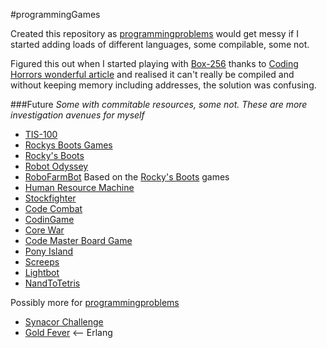 #programmingGames

Created this repository as [programmingproblems](https://github.com/rossdrew/programmingproblems) would get messy if I started adding loads of different languages, some compilable, some not.

Figured this out when I started playing with [Box-256](http://box-256.com/) thanks to [Coding Horrors wonderful article](http://blog.codinghorror.com/heres-the-programming-game-you-never-asked-for/) and realised it can't really be compiled and without keeping memory including addresses, the solution was confusing.

###Future
_Some with commitable resources, some not.  These are more investigation avenues for myself_


* [TIS-100](http://www.zachtronics.com/tis-100/)
* [Rockys Boots Games](http://www.slate.com/articles/technology/bitwise/2014/01/robot_odyssey_the_hardest_computer_game_of_all_time.html)
 * [Rocky's Boots](https://en.wikipedia.org/wiki/Rocky's_Boots)
 * [Robot Odyssey](https://en.wikipedia.org/wiki/Robot_Odyssey)
 * [RoboFarmBot](http://www.worfc.com/) Based on the  [Rocky's Boots](https://en.wikipedia.org/wiki/Rocky's_Boots) games
* [Human Resource Machine](http://tomorrowcorporation.com/humanresourcemachine)
* [Stockfighter](https://www.stockfighter.io/)
* [Code Combat](http://codecombat.com/)
* [CodinGame](https://www.codingame.com/)
* [Core War](https://en.wikipedia.org/wiki/Core_War)
* [Code Master Board Game](http://www.thinkfun.com/products/code-master/)
* [Pony Island](https://en.wikipedia.org/wiki/Pony_Island)
* [Screeps](https://screeps.com/)
* [Lightbot](https://lightbot.com/)
* [NandToTetris](http://www.nand2tetris.org/)

Possibly more for [programmingproblems](https://github.com/rossdrew/programmingproblems)
* [Synacor Challenge](https://challenge.synacor.com/)
* [Gold Fever](https://github.com/inaka/gold_fever) <-- Erlang